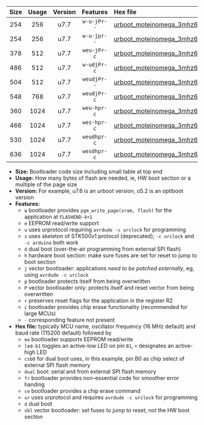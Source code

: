 |Size|Usage|Version|Features|Hex file|
|:-:|:-:|:-:|:-:|:--|
|254|256|u7.7|`w-u-jPr--`|[urboot_moteinomega_3mhz6864_19200bps_led+d7_ur_vbl.hex](https://raw.githubusercontent.com/stefanrueger/urboot.hex/main/boards/moteinomega/fcpu_3mhz6864/19200_bps/urboot_moteinomega_3mhz6864_19200bps_led+d7_ur_vbl.hex)|
|254|256|u7.7|`w-u-jpr--`|[urboot_moteinomega_3mhz6864_19200bps_led+d7_fr_ur_vbl.hex](https://raw.githubusercontent.com/stefanrueger/urboot.hex/main/boards/moteinomega/fcpu_3mhz6864/19200_bps/urboot_moteinomega_3mhz6864_19200bps_led+d7_fr_ur_vbl.hex)|
|378|512|u7.7|`weu-jPr-c`|[urboot_moteinomega_3mhz6864_19200bps_ee_led+d7_fr_ce_ur_vbl.hex](https://raw.githubusercontent.com/stefanrueger/urboot.hex/main/boards/moteinomega/fcpu_3mhz6864/19200_bps/urboot_moteinomega_3mhz6864_19200bps_ee_led+d7_fr_ce_ur_vbl.hex)|
|486|512|u7.7|`w-udjPr-c`|[urboot_moteinomega_3mhz6864_19200bps_led+d7_csc7_dual_fr_ce_ur_vbl.hex](https://raw.githubusercontent.com/stefanrueger/urboot.hex/main/boards/moteinomega/fcpu_3mhz6864/19200_bps/urboot_moteinomega_3mhz6864_19200bps_led+d7_csc7_dual_fr_ce_ur_vbl.hex)|
|504|512|u7.7|`weudjPr--`|[urboot_moteinomega_3mhz6864_19200bps_ee_led+d7_csc7_dual_fr_ur_vbl.hex](https://raw.githubusercontent.com/stefanrueger/urboot.hex/main/boards/moteinomega/fcpu_3mhz6864/19200_bps/urboot_moteinomega_3mhz6864_19200bps_ee_led+d7_csc7_dual_fr_ur_vbl.hex)|
|548|768|u7.7|`weudjPr-c`|[urboot_moteinomega_3mhz6864_19200bps_ee_led+d7_csc7_dual_fr_ce_ur_vbl.hex](https://raw.githubusercontent.com/stefanrueger/urboot.hex/main/boards/moteinomega/fcpu_3mhz6864/19200_bps/urboot_moteinomega_3mhz6864_19200bps_ee_led+d7_csc7_dual_fr_ce_ur_vbl.hex)|
|360|1024|u7.7|`weu-hpr-c`|[urboot_moteinomega_3mhz6864_19200bps_ee_led+d7_fr_ce_ur.hex](https://raw.githubusercontent.com/stefanrueger/urboot.hex/main/boards/moteinomega/fcpu_3mhz6864/19200_bps/urboot_moteinomega_3mhz6864_19200bps_ee_led+d7_fr_ce_ur.hex)|
|466|1024|u7.7|`wes-hpr-c`|[urboot_moteinomega_3mhz6864_19200bps_ee_led+d7_fr_ce.hex](https://raw.githubusercontent.com/stefanrueger/urboot.hex/main/boards/moteinomega/fcpu_3mhz6864/19200_bps/urboot_moteinomega_3mhz6864_19200bps_ee_led+d7_fr_ce.hex)|
|530|1024|u7.7|`weudhpr-c`|[urboot_moteinomega_3mhz6864_19200bps_ee_led+d7_csc7_dual_fr_ce_ur.hex](https://raw.githubusercontent.com/stefanrueger/urboot.hex/main/boards/moteinomega/fcpu_3mhz6864/19200_bps/urboot_moteinomega_3mhz6864_19200bps_ee_led+d7_csc7_dual_fr_ce_ur.hex)|
|636|1024|u7.7|`wesdhpr-c`|[urboot_moteinomega_3mhz6864_19200bps_ee_led+d7_csc7_dual_fr_ce.hex](https://raw.githubusercontent.com/stefanrueger/urboot.hex/main/boards/moteinomega/fcpu_3mhz6864/19200_bps/urboot_moteinomega_3mhz6864_19200bps_ee_led+d7_csc7_dual_fr_ce.hex)|

- **Size:** Bootloader code size including small table at top end
- **Usage:** How many bytes of flash are needed, ie, HW boot section or a multiple of the page size
- **Version:** For example, u7.6 is an urboot version, o5.2 is an optiboot version
- **Features:**
  + `w` bootloader provides `pgm_write_page(sram, flash)` for the application at `FLASHEND-4+1`
  + `e` EEPROM read/write support
  + `u` uses urprotocol requiring `avrdude -c urclock` for programming
  + `s` uses skeleton of STK500v1 protocol (deprecated); `-c urclock` and `-c arduino` both work
  + `d` dual boot (over-the-air programming from external SPI flash)
  + `h` hardware boot section: make sure fuses are set for reset to jump to boot section
  + `j` vector bootloader: applications *need to be patched externally*, eg, using `avrdude -c urclock`
  + `p` bootloader protects itself from being overwritten
  + `P` vector bootloader only: protects itself and reset vector from being overwritten
  + `r` preserves reset flags for the application in the register R2
  + `c` bootloader provides chip erase functionality (recommended for large MCUs)
  + `-` corresponding feature not present
- **Hex file:** typically MCU name, oscillator frequency (16 MHz default) and baud rate (115200 default) followed by
  + `ee` bootloader supports EEPROM read/write
  + `led-b1` toggles an active-low LED on pin `B1`, `+` designates an active-high LED
  + `csb0` for dual boot uses, in this example, pin B0 as chip select of external SPI flash memory
  + `dual` boot: serial and from external SPI flash memory
  + `fr` bootloader provides non-essential code for smoother error handing
  + `ce` bootloader provides a chip erase command
  + `ur` uses urprotocol and requires `avrdude -c urclock` for programming
  + `d` dual boot
  + `vbl` vector bootloader: set fuses to jump to reset, not the HW boot section
